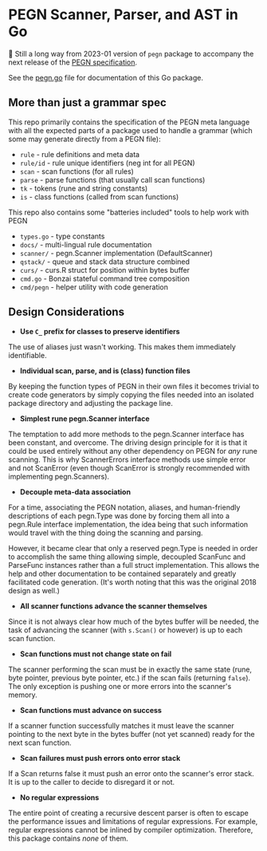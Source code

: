 # PEGN Scanner, Parser, and AST in Go

🚧 Still a long way from 2023-01 version of `pegn` package to accompany the next release of the [PEGN specification](https://github.com/rwxrob/pegn-spec).

See the [pegn.go](pegn.go) file for documentation of this Go package.

## More than just a grammar spec

This repo primarily contains the specification of the PEGN meta language with all the expected parts of a package used to handle a grammar (which some may generate directly from a PEGN file):

* `rule` - rule definitions and meta data
* `rule/id` - rule unique identifiers (neg int for all PEGN)
* `scan` - scan functions (for all rules)
* `parse` - parse functions (that usually call scan functions)
* `tk` - tokens (rune and string constants)
* `is` - class functions (called from scan functions)

This repo also contains some "batteries included" tools to help work with PEGN

* `types.go`  - type constants
* `docs/`     - multi-lingual rule documentation
* `scanner/`  - pegn.Scanner implementation (DefaultScanner)
* `qstack/` - queue and stack data structure combined
* `curs/`     - curs.R struct for position within bytes buffer
* `cmd.go`    - Bonzai stateful command tree composition
* `cmd/pegn`  - helper utility with code generation

## Design Considerations

* **Use `C_` prefix for classes to preserve identifiers**

The use of aliases just wasn't working. This makes them immediately identifiable.

* **Individual scan, parse, and is (class) function files**

By keeping the function types of PEGN in their own files it becomes trivial to create code generators by simply copying the files needed into an isolated package directory and adjusting the package line.

* **Simplest rune pegn.Scanner interface**

The temptation to add more methods to the pegn.Scanner interface has been constant, and overcome. The driving design principle for it is that it could be used entirely without any other dependency on PEGN for *any* rune scanning. This is why ScannerErrors interface methods use simple error and not ScanError (even though ScanError is strongly recommended with implementing pegn.Scanners).

* **Decouple meta-data association**

For a time, associating the PEGN notation, aliases, and human-friendly descriptions of each pegn.Type was done by forcing them all into a pegn.Rule interface implementation, the idea being that such information would travel with the thing doing the scanning and parsing.

However, it became clear that only a reserved pegn.Type is needed in order to accomplish the same thing allowing simple, decoupled ScanFunc and ParseFunc instances rather than a full struct implementation. This allows the help and other documentation to be contained separately and greatly facilitated code generation. (It's worth noting that this was the original 2018 design as well.)

* **All scanner functions advance the scanner themselves**

Since it is not always clear how much of the bytes buffer will be
needed, the task of advancing the scanner (with `s.Scan()` or however)
is up to each scan function.

* **Scan functions must not change state on fail**

The scanner performing the scan must be in exactly the same state (rune,
byte pointer, previous byte pointer, etc.) if the scan fails (returning
`false`). The only exception is pushing one or more errors into the scanner's memory.

* **Scan functions must advance on success**

If a scanner function successfully matches it must leave the scanner
pointing to the next byte in the bytes buffer (not yet scanned) ready
for the next scan function.

* **Scan failures must push errors onto error stack**

If a Scan returns false it must push an error onto the scanner's error stack. It is up to the caller to decide to disregard it or not.

* **No regular expressions**

The entire point of creating a recursive descent parser is often to
escape the performance issues and limitations of regular expressions.
For example, regular expressions cannot be inlined by compiler
optimization. Therefore, this package contains *none* of them.

